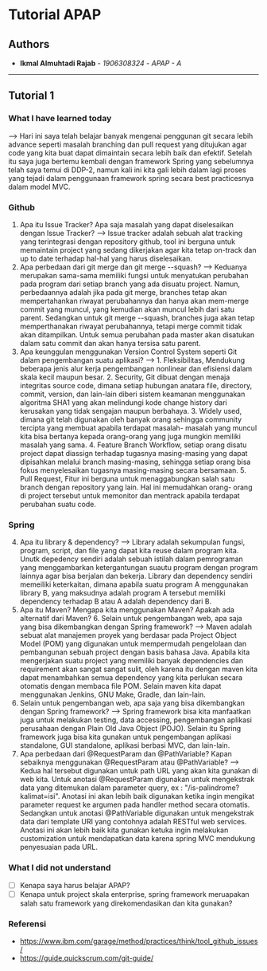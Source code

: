 # Tutorial APAP
## Authors
* **Ikmal Almuhtadi Rajab** - *1906308324* - *APAP - A*

---
## Tutorial 1
### What I have learned today
--> Hari ini saya telah belajar banyak mengenai penggunan git secara lebih advance seperti masalah branching dan pull request yang 
    ditujukan agar code yang kita buat dapat dimaintain secara lebih baik dan efektif. Setelah itu saya juga bertemu kembali dengan
    framework Spring yang sebelumnya telah saya temui di DDP-2, namun kali ini kita gali lebih dalam lagi proses yang tejadi dalam penggunaan framework spring secara best practicesnya dalam model MVC.
### Github
1. Apa itu Issue Tracker? Apa saja masalah yang dapat diselesaikan dengan Issue Tracker?
--> Issue tracker adalah sebuah alat tracking yang terintegrasi dengan repository github, tool ini berguna untuk memaintain project yang sedang dikerjakan agar kita tetap on-track dan up to date terhadap hal-hal yang harus diselesaikan.
2. Apa perbedaan dari git merge dan git merge --squash?
--> Keduanya merupakan sama-sama memiliki fungsi untuk menyatukan perubahan pada program dari setiap branch yang ada
    disuatu project. Namun, perbedaannya adalah jika pada git merge, branches tetap akan mempertahankan riwayat perubahannya dan hanya akan mem-merge commit yang muncul, yang kemudian akan muncul lebih dari satu parent. Sedangkan untuk git merge --squash, branches juga akan tetap memperthanakan riwayat perubahannya, tetapi merge commit tidak akan ditampilkan. Untuk semua perubahan pada master akan disatukan dalam satu commit dan akan hanya tersisa satu parent.
3. Apa keunggulan menggunakan Version Control System seperti Git dalam pengembangan suatu aplikasi?
--> 1. Fleksibilitas, Mendukung beberapa jenis alur kerja pengembangan nonlinear dan efisiensi dalam skala kecil maupun besar.
    2. Security, Git dibuat dengan menaja integritas source code, dimana setiap hubungan anatara file, directory, commit, version,
    dan lain-lain diberi sistem keamanan menggunakan algoritma SHA1 yang akan melindungi kode change history dari kerusakan yang
    tidak sengajan maupun berbahaya.
    3. Widely used, dimana git telah digunakan oleh banyak orang sehingga community tercipta yang membuat apabila terdapat masalah-
    masalah yang muncul kita bisa bertanya kepada orang-orang yang juga mungkin memiliki masalah yang sama.
    4. Feature Branch Workflow, setiap orang disatu project dapat diassign terhadap tugasnya masing-masing yang dapat dipisahkan 
    melalui branch masing-masing, sehingga setiap orang bisa fokus menyelesaikan tugasnya masing-masing secara bersamaan.
    5. Pull Request, Fitur ini berguna untuk menaggabungkan salah satu branch dengan repository yang lain. Hal ini memudahkan orang-
    orang di project tersebut untuk memonitor dan mentrack apabila terdapat perubahan suatu code.
### Spring
4. Apa itu library & dependency?
--> Library adalah sekumpulan fungsi, program, script, dan file yang dapat kita reuse dalam program kita. Unutk depedency sendiri
    adalah sebuah istilah dalam pemrograman yang menggambarkan ketergantungan suautu program dengan program lainnya agar bisa 
    berjalan dan bekerja. Library dan dependency sendiri memeiliki keterkaitan, dimana apabila suatu program A menggunakan library B, yang maksudnya adalah program A tersebut memiliki dependency terhadap B atau A adalah dependency dari B.
5. Apa itu Maven? Mengapa kita menggunakan Maven? Apakah ada alternatif dari Maven? 6. Selain untuk pengembangan web, apa saja yang bisa dikembangkan dengan Spring framework?
--> Maven adalah sebuat alat manajemen proyek yang berdasar pada Project Object Model (POM) yang digunakan untuk mempermudah
    pengelolaan dan pembangunan sebuah project dengan basis bahasa Java. Apabila kita mengerjakan suatu project yang memiliki banyak dependencies dan requirement akan sangat sangat sulit, oleh karena itu dengan maven kita dapat menambahkan semua dependency yang kita perlukan secara otomatis dengan membaca file POM. Selain maven kita dapat menggunakan Jenkins, GNU Make, Gradle, dan lain-lain.
6. Selain untuk pengembangan web, apa saja yang bisa dikembangkan dengan Spring framework?
--> Spring framework bisa kita manfaatkan juga untuk melakukan testing, data accessing, pengembangan aplikasi perusahaan dengan 
    Plain Old Java Object (POJO). Selain itu Spring framework juga bisa kita gunakan untuk pengembangan aplikasi standalone, GUI 
    standalone, aplikasi berbasi MVC, dan lain-lain.
7. Apa perbedaan dari @RequestParam dan @PathVariable? Kapan sebaiknya menggunakan @RequestParam atau @PathVariable?
--> Kedua hal tersebut digunakan untuk path URL yang akan kita gunakan di web kita. Untuk anotasi @RequestParam digunakan 
    untuk mengekstrak data yang ditemukan dalam parameter query, ex : "/is-palindrome?kalimat=isi". Anotasi ini akan lebih baik digunakan ketika ingin mengikat parameter request ke argumen pada handler method secara otomatis. Sedangkan untuk anotasi @PathVariable digunakan untuk mengekstrak data dari template URI yang contohnya adalah RESTful web services. Anotasi ini akan 
    lebih baik kita gunakan ketuka ingin melakukan customization untuk mendapatkan data karena spring MVC mendukung penyesuaian pada URL.
### What I did not understand
- [ ] Kenapa saya harus belajar APAP?
- [ ] Kenapa untuk project skala enterprise, spring framework meruapakan salah satu framework yang direkomendasikan dan kita gunakan?
### Referensi
- https://www.ibm.com/garage/method/practices/think/tool_github_issues/
- https://guide.quickscrum.com/git-guide/
